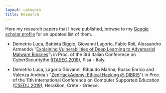 ```yaml
---
layout: category
title: Research
---
```


Here my research papers that I have published, browse to my [Google scholar profile](https://scholar.google.com/citations?user=1VFfrQEAAAAJ&hl=it) for an updated list of them.

* Demetrio Luca, Battista Biggio, Giovanni Lagorio, Fabio Roli, Alessandro Armando\\
"[Explaining Vulnerabilities of Deep Learning to Adversarial Malware Binaries](https://arxiv.org/abs/1901.03583)"\\
in Proc. of the 3rd Italian Conference on CyberSecuritythe ([ITASEC 2019](https://www.itasec.it/)), Pisa - Italy.

* Demetrio Luca, Lagorio Giovanni, Ribaudo Marina, Russo Enrico and Valenza Andrea.\\
"[ZenHackAdemy: Ethical Hacking @ DIBRIS](http://insticc.org/node/TechnicalProgram/csedu/presentationDetails/77471)"\\
in Proc. of the 11th International Conference on Computer Supported Education ([CSEDU 2019](http://www.csedu.org/)), Heraklion, Crete - Greece.